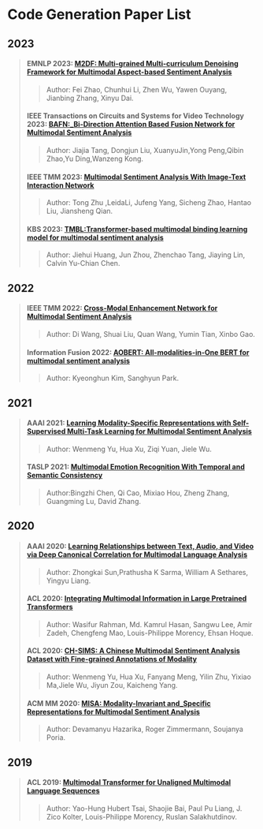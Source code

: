 # Code Generation Paper List



## 2023

>#### EMNLP 2023: [ M2DF: Multi-grained Multi-curriculum Denoising Framework for Multimodal Aspect-based Sentiment Analysis](./paper/M2DF_Multi-grained_Multi-curriculum_Denoising_Framework_for_Multimodal_Aspect-based_Sentiment_Analysis.pdf)
>
>> Author:  Fei Zhao, Chunhui Li, Zhen Wu, Yawen Ouyang, Jianbing Zhang, Xinyu Dai.
>#### IEEE  Transactions on Circuits and Systems for Video Technology 2023: [ BAFN:_Bi-Direction Attention Based Fusion Network for Multimodal Sentiment Analysis](./paper/BAFN_Bi-Direction_Attention_Based_Fusion_Network_for_Multimodal_Sentiment_Analysis.pdf)
>
>> Author:  Jiajia Tang, Dongjun Liu, XuanyuJin,Yong Peng,Qibin Zhao,Yu Ding,Wanzeng Kong.
>
>#### IEEE TMM 2023: [ Multimodal Sentiment Analysis With Image-Text Interaction Network](./paper/Multimodal_Sentiment_Analysis_With_Image-Text_Interaction_Network.pdf)
>
>> Author: Tong Zhu ,LeidaLi, Jufeng Yang, Sicheng Zhao, Hantao Liu, Jiansheng Qian.
>
>#### KBS 2023: [ TMBL:Transformer-based multimodal binding learning model for multimodal sentiment analysis](./paper/TMBL_Transformer-based_multimodal_binding_learning_model_for_msa.pdf)
>
>> Author:  Jiehui Huang, Jun Zhou, Zhenchao Tang, Jiaying Lin, Calvin Yu-Chian Chen.



## 2022

>#### IEEE TMM 2022: [ Cross-Modal Enhancement Network for Multimodal Sentiment Analysis](./paper/Cross-Modal_Enhancement_Network_for_Multimodal_Sentiment_Analysis.pdf)
>
>> Author:  Di Wang, Shuai Liu, Quan Wang, Yumin Tian, Xinbo Gao.
>
>#### Information Fusion 2022: [ AOBERT: All-modalities-in-One BERT for multimodal sentiment analysis](./paper/AOBERT_All-modalities-in-One_BERT_for_multimodal_sentiment_analysis.pdf)
>
>> Author:  Kyeonghun Kim, Sanghyun Park.



## 2021

>#### AAAI 2021: [ Learning Modality-Specific Representations with Self-Supervised Multi-Task Learning for Multimodal Sentiment Analysis](./paper/Learning_Modality-Specific_Representations_with_Self-Supervised_Multi-Task_Learning_for_Multimodal_Sentiment_Analysis.pdf)
>
>> Author: Wenmeng Yu, Hua Xu,  Ziqi Yuan, Jiele Wu.
>
>#### TASLP 2021: [ Multimodal Emotion Recognition With Temporal and Semantic Consistency](./paper/Multimodal_Emotion_Recognition_With_Temporal_and_Semantic_Consistency.pdf)
>
>> Author:Bingzhi Chen, Qi Cao, Mixiao Hou, Zheng Zhang, Guangming Lu, David Zhang.



## 2020

>####  AAAI 2020: [ Learning Relationships between Text, Audio, and Video via Deep Canonical Correlation for Multimodal Language Analysis](./paper/Learning_Relationships_between_Text,Audio,and_Video_via_Deep_Canonical_Correlation_for_Multimodal_Language_Analysis.pdf)
>
>>Author: Zhongkai Sun,Prathusha K Sarma, William A Sethares, Yingyu Liang.
>
>#### ACL 2020: [ Integrating Multimodal Information in Large Pretrained Transformers](./paper/Integrating_multimodal_information_in_large_pretrained.pdf)
>
>> Author:  Wasifur Rahman, Md. Kamrul Hasan, Sangwu Lee, Amir Zadeh, Chengfeng Mao, Louis-Philippe Morency, Ehsan Hoque.
>
>#### ACL 2020: [ CH-SIMS: A Chinese Multimodal Sentiment Analysis Dataset with Fine-grained Annotations of Modality](./paper/CH-SIMS_A_Chinese_Multimodal_Sentiment_Analysis_Dataset_with_Fine-grained_Annotations_of_Modality.pdf)
>
>> Author: Wenmeng Yu, Hua Xu, Fanyang Meng, Yilin Zhu, Yixiao Ma,Jiele Wu, Jiyun Zou, Kaicheng Yang.
>
>#### ACM MM 2020: [ MISA: Modality-Invariant and_Specific Representations for Multimodal Sentiment Analysis](./paper/MISA_Modality-Invariant_and_Specific_Representations_for_Multimodal_Sentiment_Analysis.pdf)
>
>> Author: Devamanyu Hazarika,  Roger Zimmermann,  Soujanya Poria.


## 2019

>#### ACL 2019: [ Multimodal Transformer for Unaligned Multimodal Language Sequences](./paper/Multimodal_Transformer_for_Unaligned_Multimodal_Language_Sequences.pdf)
>
>> Author: Yao-Hung Hubert Tsai,  Shaojie Bai, Paul Pu Liang, J. Zico Kolter,  Louis-Philippe Morency, Ruslan Salakhutdinov.

